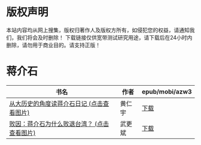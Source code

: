 # 版权声明

本站内容均从网上搜集，版权归著作人及版权方所有，如侵犯您的权益，请通知我们，我们将会及时删除！ 下载链接仅供宽带测试研究用途，请下载后在24小时内删除，请勿用于商业目的。请支持正版！

# 蒋介石

| 书名 | 作者 | epub/mobi/azw3 |
| --- | --- | --- |
| [从大历史的角度读蒋介石日记 (点击查看图片)](https://www.dushupai.com/attachment/2024/06/01/c5b4da2e95b8a23a.jpg) | 黄仁宇 | [下载](https://url89.ctfile.com/f/31084289-1357007581-4cf0f0?p=8866) |
| [败因：蒋介石为什么败退台湾？ (点击查看图片)](https://www.dushupai.com/attachment/2024/06/01/95b812f461f7ada2.jpg) | 武更斌 | [下载](https://url89.ctfile.com/f/31084289-1357006501-a3058a?p=8866) |
